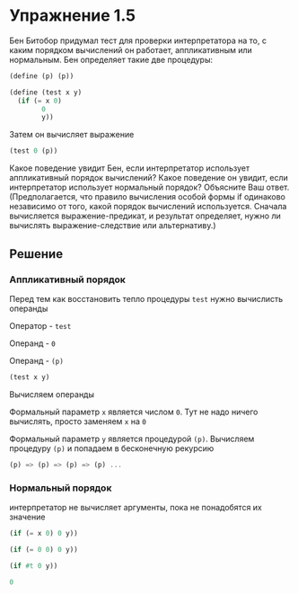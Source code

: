 # Упражнение 1.5

Бен Битобор придумал тест для проверки интерпретатора на то, с каким порядком вычислений он работает, аппликативным или нормальным. Бен определяет такие две процедуры:

```scheme
(define (p) (p))

(define (test x y)
  (if (= x 0)
		0 
		y))
```

Затем он вычисляет выражение

```scheme
(test 0 (p))
```

Какое поведение увидит Бен, если интерпретатор использует аппликативный порядок вычислений? Какое поведение он увидит, если интерпретатор использует нормальный порядок? Объясните Ваш ответ. (Предполагается, что правило вычисления особой формы if одинаково независимо от того, какой порядок вычислений используется. Сначала вычисляется выражение-предикат, и результат определяет, нужно ли вычислять выражение-следствие или альтернативу.)

## Решение

### Аппликативный порядок

Перед тем как восстановить тепло процедуры `test` нужно вычислисть операнды

Оператор - `test`

Операнд - `0`

Операнд - `(p)`

```scheme
(test x y)
```

Вычисляем операнды

Формальный параметр `x` является числом `0`. Тут не надо ничего вычислять, просто заменяем `x` на `0`

Формальный параметр `y` является процедурой `(p)`. Вычисляем процедуру `(p)` и попадаем в бесконечную рекурсию

```scheme
(p) => (p) => (p) => (p) ...
```

### Нормальный порядок

интерпретатор не вычисляет аргументы, пока не понадобятся их значение

```scheme
(if (= x 0) 0 y))

(if (= 0 0) 0 y))

(if #t 0 y))

0
```
